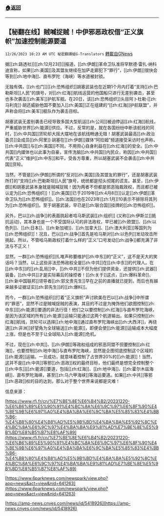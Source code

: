###  [:house:返回](README.md)
---


## 【秘翻在线】贼喊捉贼！中伊邪恶政权借“正义旗帜”加速控制能源要道
`12/26/2023 10:23 AM UTC 秘密翻譯組G-Translators` [轉載自GNews](https://gnews.org/articles/2152683)

据[[zh:路透社]][[zh:12月23日]]报道，[[zh:伊朗]]革命卫队准将罕默德·雷扎·纳科迪宣称，如果[[zh:美国]]及其盟友继续在加萨走廊犯下“罪行”，[[zh:伊朗]]很快会等到[[zh:地中海]]、直布罗陀（海峡）等水道被封锁。

无独有偶，[[zh:也门]][[zh:恐怖组织]]胡塞武装也在近期1个月内打着“支持[[zh:巴勒斯坦]]人民”的旗号，对[[zh:红海]]航线运营的他国船只进行无差别袭击，甚至也多次袭击[[zh:美军]]护航军舰。在20日，该[[zh:恐怖组织]]头目阿卜杜勒·[[zh:马利克]]·胡还威胁他国不要加入[[zh:美国]]正在组建的“[[zh:红海]]护航联盟”，并声称会将[[zh:美军]]舰队作为袭击目标。

胡塞武装无差别袭击已经导致多国大型航运[[zh:公司]]被迫停运[[zh:红海]]航线，严重威胁世界[[zh:能源]]供应。不过，反常的是，就在各国纷纷中断该航线的同时，[[zh:中共国]]货轮却大摇大摆地在该航线畅通无阻！胡塞武装最高[[zh:政治委员]]会成员[[zh:阿里]]·胡塞在[[zh:伊朗]]媒体“阿拉姆”频道接受采访时也声称，[[zh:中共国]]与[[zh:美国]]不同，不用担心自身利益在[[zh:红海]]的安全。[[zh:中共国]]内媒体也以此事为自豪，宣传洗脑[[zh:中共国]]内民众，称因[[zh:中共国]]代表“正义”维护[[zh:中东]]和平，受各方尊重，所以胡塞武装不会袭击[[zh:中共国]]货轮。

当然，不管是[[zh:伊朗]]所谓的“反对[[zh:美国]]及其盟友的罪行”，还是胡塞武装所打的“支持[[zh:巴勒斯坦]]人民”旗号，统统都是彻头彻尾的谎言。甚至，[[zh:伊朗]]和胡塞武装本身就是贼喊捉贼！因为两者不但都是邪恶独裁政权，而且都已被认定为[[zh:恐怖组织]]！[[zh:美国]]已于2019年[[zh:4月8日]]认定[[zh:伊朗]]革命卫队为[[zh:恐怖组织]]。[[zh:法国]]也在2023年[[zh:1月]]10表示不排除将其列为[[zh:恐怖组织]]。至于胡塞武装，早已是[[zh:联合国]]挂牌的[[zh:恐怖组织]]。

另外，巴以[[zh:战争]]的表面挑起者哈马斯武装[[zh:组织]] (又称[[zh:伊斯兰]]抵抗运动)，其本身也是一个不受国际认可的非法政权，早已被[[zh:欧盟]]、[[zh:以色列]]、[[zh:日本]]、[[zh:新加坡]]、[[zh:加拿大]]、[[zh:澳大利亚]]等国列为[[zh:恐怖组织]]！况且，巴以[[zh:战争]]首先是哈马斯对[[zh:以色列]]发动攻击所挑起，所以，不管哈马斯政权打着什么样的“正义”口号发动[[zh:战争]]都充满了非法与不正义！

显然，一群[[zh:恐怖组织]]扎堆声称要维护[[zh:中东]]的“正义”，这不是天大的笑话吗？当然，以上这些非法恐怖政权全是[[zh:中共]]在[[zh:中东]]的代理人。在[[zh:中东]]的[[zh:乱局]]中，[[zh:中共]]不但为他们提供资金，还提供[[zh:武器]]装备，[[zh:中共]]才是实际幕后的操控者！[[zh:关于]]这点，[[zh:爆料革命]]、[[zh:新中国联邦]]领导者[[zh:郭文贵先生]]早在之前的直播就已提到，而后也有越来越多证据证实[[zh:郭先生]]的[[zh:爆料]]。

而今，一群[[zh:恐怖组织]]打着“正义旗帜”声讨欧美在巴以[[zh:战争]]中所谓的“罪恶”，显然不过是贼喊捉贼的表演，其目的不过是为掩饰他们欲图控制[[zh:中东]][[zh:能源]]要道的非法行径！他们之以要控制[[zh:红海]]与直布罗陀海峡，是因为该区域的所有[[zh:能源]]运输只能通过这两个航道输出。如果只控制[[zh:红海]]航线，货轮可以选择[[zh:地中海]]通过直布罗陀海峡出[[zh:大西洋]]，再绕道[[zh:非洲]]好望角为全球输送[[zh:能源]]，即便会使[[zh:能源]]运输成本大幅度上涨，但是也不至于让全球陷入[[zh:能源]]危机。

不过，现在[[zh:中共]]、[[zh:伊朗]]等政权组成的邪恶同盟不但要控制[[zh:红海]]，也要控制[[zh:地中海]]与直布罗陀海峡，显然是企图彻底控制这个区域的[[zh:能源]]运输。一旦成功，就意味着控制了占世界20%的[[zh:能源]]！当然，这并不是[[zh:中共]]等邪[[zh:恶政]]权的最终目标，他们最终是想完全控制整个[[zh:中东]][[zh:能源]]要道，包括[[zh:红海]]、[[zh:地中海]]、[[zh:霍尔木兹海峡]]、直布罗陀海峡，甚至[[zh:马六甲海峡]]等海运要道。如果[[zh:中共]]等邪[[zh:恶政]]权的目的达到，那么对于整个世界来说都是灾难！

信息来源：

[https://www.rfi.fr/cn/%E7%BE%8E%E6%B4%B2/20231220-%E6%B6%89%E5%90%91%E4%BC%8A%E6%9C%97%E6%8F%90%E4%BE%9B%E6%97%A0%E4%BA%BA%E6%9C%BA%E5%85%83%E4%BB%B6-%E4%B8%80%E4%B8%AD%E5%9B%BD%E4%BA%BA%E5%92%8C%E4%BC%8A%E6%9C%97%E4%BA%BA%E9%81%AD%E7%BE%8E%E5%9B%BD%E8%B5%B7%E8%AF%89](https://www.rfi.fr/cn/%E7%BE%8E%E6%B4%B2/20231220-%E6%B6%89%E5%90%91%E4%BC%8A%E6%9C%97%E6%8F%90%E4%BE%9B%E6%97%A0%E4%BA%BA%E6%9C%BA%E5%85%83%E4%BB%B6-%E4%B8%80%E4%B8%AD%E5%9B%BD%E4%BA%BA%E5%92%8C%E4%BC%8A%E6%9C%97%E4%BA%BA%E9%81%AD%E7%BE%8E%E5%9B%BD%E8%B5%B7%E8%AF%89)

[https://www.6parknews.com/newspark/view.php?app=news&act=view&nid=641263](https://www.6parknews.com/newspark/view.php?app=news&act=view&nid=641263)

[https://amp-news.cnyes.com/news/id/5418926](https://amp-news.cnyes.com/news/id/5418926)

